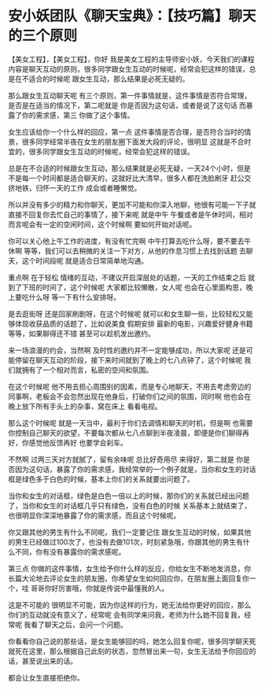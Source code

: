 # 安小妖团队《聊天宝典》：【技巧篇】聊天的三个原则

【美女工程】，【美女工程】，你好 我是美女工程的主导师安小妖，今天我们的课程内容是聊天互动的原则，很多同学跟女生互动的时候呢，经常会犯这样的错误，总是在不适合的时候呢 跟女生互动，那么结果是必死无疑的。

那么跟女生互动聊天呢 有三个原则，第一件事情就是，这件事情是否符合常理，是否是在适当的情况下，第二呢就是 你是否因为这句话，或者是说了这句话 而暴露了你的需求感，第三 你做了这个事情。

女生应该给你一个什么样的回应，第一点 这件事情是否合理，是否符合当时的情景，很多同学经常半夜在女生的朋友圈下面发大段的评论，很明显 这就是不合时宜的，很多同学跟女生互动的时候呢，经常会犯这样的错误。

总是在不合适的时候跟女生互动，那么结果就是必死无疑，一天24个小时，但是不是每一个时间都是适合聊天的，这就好比大清早，很多人都在洗脸刷牙 赶公交 挤地铁，归怀一天的工作 成会或者睡懒觉。

所以并没有多少的精力和你聊天，更加不可能和你深入地聊，他很有可能一下子就直接不回复你去忙自己的事情了，接下来呢 就是中午 午餐或者是午休时间，相对而言呢会有一定的空闲时间，这个时候啊 要如何开始对话呢。

你可以关心他上午工作的进度，有没有忙完啊 中午打算去吃什么呀，要不要去午休啊 等等，我们可以去稍微的关注一下对方，从他的作息习惯上去找到话题 去聊天，这个时间段呢 就是适合日常简单地沟通。

重点啊 在于轻松 情绪的互动，不建议开启深层处的话题，一天的工作结束之后 就到了下班的时间了，这个时候呢 大家都比较懒散，女人呢 也会在心里面构思，晚上要吃什么呀 等一下有什么安排呀。

是去逛街呀 还是回家刷剧呀，在这个时候呢 就可以和女生聊一些，比较轻松又能够体现收获品质的话题了，比如说美食 假期安排 最新的电影，兴趣爱好健身书籍 等等，如果聊得还不错 甚至可以趁机发出邀约。

来一场浪漫的约会，当然啊 及时性的邀约并不一定能够成功，所以大家呢 还是可能停留在聊天互动的阶段，接下来时间就到了晚上的七八点钟了，这个时候呢 我们就拥有了一个相对而言，私密的空间和氛围。

在这个时候呢 他不用去担心周围别的因素，而是专心地聊天，不用去考虑旁边的同事啊，老板会不会忽然出现在他身后，打破你们之间的氛围，同时啊 他也会在晚上放下所有手头上的杂事，窝在床上 看看电视。

那么这个时候呢 就是一天当中，最利于你们去调情和聊天的时机，但是啊 也需要你控制自己聊天的欲望，不要每次都从七八点聊到半夜凌晨，即便是你们聊得再好，你感觉他反馈再好 也要学会刹车。

不然啊 过两三天对方就腻了，留有余味呢 总比好奇用尽 来得好，第二就是 你是否因为这句话，暴露了你的需求感，我经常举的一个例子就是，当你和女生的对话框是绿色多于白色的时候，基本上你们的关系就要出问题了。

当你和女生的对话框，绿色是白色一倍以上的时候，那你们的关系就已经出问题了，当你和女生的对话框几乎只有绿色，没有白色的时候 关系基本上就结束了，也很明显你深深地暴露了你的需求感，而且这个时候呢。

你又跟其他的男生有什么不同呢，我们一定要记住 跟女生互动的时候，如果其他的男生已经做过100次了，也没有去做101次，时刻紧急哦，你跟其他的男生有什么不同，你有没有暴露你的需求感呢。

第三点 你做的这件事情，女生给予你什么样的反应，你给女生不断地发消息，你长篇大论地去评论女生的朋友圈，你希望女生如何回应你，在朋友圈上面回复你一个，哇 哥哥你好厉害哦，你就是传说中最懂我的人。

这是不可能的 很明显不可能，因为你这样的行为，她无法给你更好的回应，那么你们的互动就没有意义了，经常呢 会有同学来问我，老师为什么她不回复我，经常呢 我看了聊天之后，会问一个问题。

你看看你自己说的那些话，是女生能够回的吗，她怎么回复你呢，很多同学聊天死就死在这里，那么根据自己此刻的状态，忽然冒出来一句，女生无法给予你回应的话，甚至说出来的话。

都会让女生直接拒绝你。